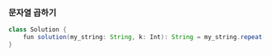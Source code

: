 ### 문자열 곱하기
```java
class Solution {
    fun solution(my_string: String, k: Int): String = my_string.repeat(k)
}
```